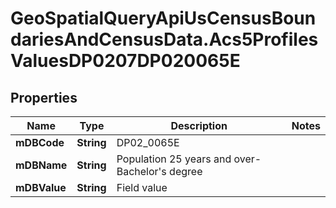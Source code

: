 # GeoSpatialQueryApiUsCensusBoundariesAndCensusData.Acs5ProfilesValuesDP0207DP020065E

## Properties

Name | Type | Description | Notes
------------ | ------------- | ------------- | -------------
**mDBCode** | **String** | DP02_0065E | 
**mDBName** | **String** | Population 25 years and over- Bachelor&#39;s degree | 
**mDBValue** | **String** | Field value | 


